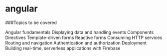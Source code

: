 # angular

###Topics to be covered

Angular fundamentals
Displaying data and handling events
Components
Directives
Template-driven forms
Reactive forms
Consuming HTTP services
Routing and navigation
Authentication and authorization
Deployment
Building real-time, serverless applications with Firebase
